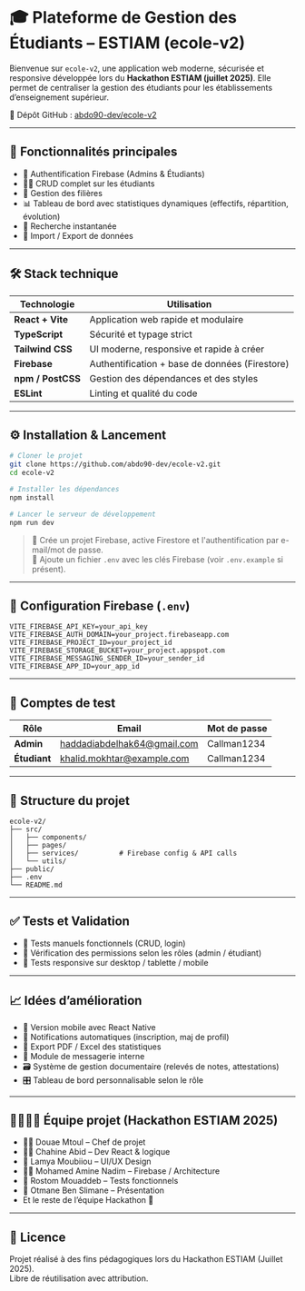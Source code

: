 # 🎓 Plateforme de Gestion des Étudiants – ESTIAM (ecole-v2)

Bienvenue sur `ecole-v2`, une application web moderne, sécurisée et responsive développée lors du **Hackathon ESTIAM (juillet 2025)**. Elle permet de centraliser la gestion des étudiants pour les établissements d’enseignement supérieur.

🔗 Dépôt GitHub : [abdo90-dev/ecole-v2](https://github.com/abdo90-dev/ecole-v2)

---

## 🚀 Fonctionnalités principales

- 🔐 Authentification Firebase (Admins & Étudiants)
- 🧑‍🎓 CRUD complet sur les étudiants
- 🏫 Gestion des filières
- 📊 Tableau de bord avec statistiques dynamiques (effectifs, répartition, évolution)
- 🔎 Recherche instantanée
- 📁 Import / Export de données

---

## 🛠️ Stack technique

| Technologie       | Utilisation                                |
|-------------------|---------------------------------------------|
| **React + Vite**  | Application web rapide et modulaire         |
| **TypeScript**    | Sécurité et typage strict                   |
| **Tailwind CSS**  | UI moderne, responsive et rapide à créer    |
| **Firebase**      | Authentification + base de données (Firestore) |
| **npm / PostCSS** | Gestion des dépendances et des styles       |
| **ESLint**        | Linting et qualité du code                  |

---

## ⚙️ Installation & Lancement

```bash
# Cloner le projet
git clone https://github.com/abdo90-dev/ecole-v2.git
cd ecole-v2

# Installer les dépendances
npm install

# Lancer le serveur de développement
npm run dev
```

> 🔑 Crée un projet Firebase, active Firestore et l'authentification par e-mail/mot de passe.  
> 📁 Ajoute un fichier `.env` avec les clés Firebase (voir `.env.example` si présent).

---

## 🔧 Configuration Firebase (`.env`)

```env
VITE_FIREBASE_API_KEY=your_api_key
VITE_FIREBASE_AUTH_DOMAIN=your_project.firebaseapp.com
VITE_FIREBASE_PROJECT_ID=your_project_id
VITE_FIREBASE_STORAGE_BUCKET=your_project.appspot.com
VITE_FIREBASE_MESSAGING_SENDER_ID=your_sender_id
VITE_FIREBASE_APP_ID=your_app_id
```

---

## 🔐 Comptes de test

| Rôle        | Email                             | Mot de passe    |
|-------------|-----------------------------------|-----------------|
| **Admin**   | haddadiabdelhak64@gmail.com       | Callman1234     |
| **Étudiant**| khalid.mokhtar@example.com        | Callman1234     |

---

## 📁 Structure du projet

```
ecole-v2/
├── src/
│   ├── components/
│   ├── pages/
│   ├── services/          # Firebase config & API calls
│   └── utils/
├── public/
├── .env
└── README.md
```

---

## ✅ Tests et Validation

- 🔄 Tests manuels fonctionnels (CRUD, login)
- 🔐 Vérification des permissions selon les rôles (admin / étudiant)
- 📱 Tests responsive sur desktop / tablette / mobile

---

## 📈 Idées d’amélioration

- 📲 Version mobile avec React Native
- 🔔 Notifications automatiques (inscription, maj de profil)
- 📄 Export PDF / Excel des statistiques
- 💬 Module de messagerie interne
- 🗃️ Système de gestion documentaire (relevés de notes, attestations)
- 🎛️ Tableau de bord personnalisable selon le rôle

---

## 👨‍👩‍👧‍👦 Équipe projet (Hackathon ESTIAM 2025)

- 👩‍💼 Douae Mtoul – Chef de projet
- 👨‍💻 Chahine Abid – Dev React & logique
- 🎨 Lamya Moubiiou – UI/UX Design
- 🧑‍🔧 Mohamed Amine Nadim – Firebase / Architecture
- 🧪 Rostom Mouaddeb – Tests fonctionnels
- 🎤 Otmane Ben Slimane – Présentation
- Et le reste de l’équipe Hackathon 🎉

---

## 📜 Licence

Projet réalisé à des fins pédagogiques lors du Hackathon ESTIAM (Juillet 2025).  
Libre de réutilisation avec attribution.
